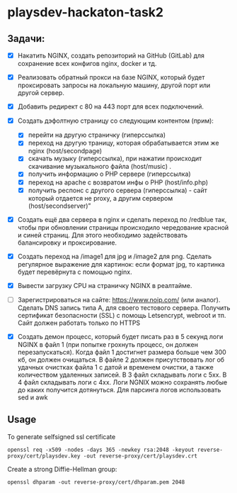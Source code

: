 # playsdev-hackaton-task2

## Задачи:

- [x] Накатить NGINX, создать репозиторий на GitHub (GitLab) для сохранение всех конфигов nginx, docker и тд. 
- [x] Реализовать обратный прокси на базе NGINX, который будет проксировать запросы на локальную машину, другой порт или другой сервер. 
- [x] Добавить редирект с 80 на 443 порт для всех подключений. 
- [x] Создать дэфолтную страницу со следующим контентом (прим):
    - [x] перейти на другую страничку (гиперссылка)
    - [x] переход на другую траницу, которая обрабатывается этим же nginx (host/secondpage) 
    - [x] скачать музыку (гиперссылка), при нажатии происходит скачивание музыкального файла (host/music) . 
    - [x] получить информацию о PHP сервере (гиперссылка) 
    - [x] переход на apache с возвратом инфы о PHP (host/info.php) 
    - [x] получить респонс с другого сервера (гиперссылка) - сайт который отдается не proxy, а другим сервером (host/secondserver)”

- [x] Создать ещё два сервера в nginx и сделать переход по /redblue так, чтобы при обновлении страницы происходило чередование красной и синей страниц. Для этого необходимо задействовать балансировку и проксирование.

- [x] Создать переход на /image1 для jpg и /image2 для png. 
Сделать регулярное выражение для картинок: если формат jpg, то картинка будет перевёрнута с помощью nginx.

- [x] Вывести загрузку CPU на страничку NGINX в реалтайме.

- [ ] Зарегистрироваться на сайте: https://www.noip.com/ (или аналог). Сделать DNS запись типа А, для своего тестового сервера. Получить сертификат безопасности (SSL) с помощь Letsencrypt, webroot и тп. Cайт должен работать только по HTTPS

- [x] Создать демон процесс, который будет писать раз в 5 секунд логи NGINX в файл 1 (при попытке грохнуть процесс, он должен перезапускаться). Когда файл 1 достигнет размера больше чем 300 кб, он должен очищаться. В файле 2 должен присутствовать лог об удачных очистках файла 1 с датой и временем очистки, а также количеством удаленных записей. В 3 файл складывать логи с 5хх. В 4 файл складывать логи с 4хх. Логи NGNIX можно сохранять любые до каких получится дотянуться. Для парсинга логов использовать sed и awk

## Usage

To generate selfsigned ssl certificate

```
openssl req -x509 -nodes -days 365 -newkey rsa:2048 -keyout reverse-proxy/cert/playsdev.key -out reverse-proxy/cert/playsdev.crt
```

Create a strong Diffie-Hellman group:
```
openssl dhparam -out reverse-proxy/cert/dhparam.pem 2048
```